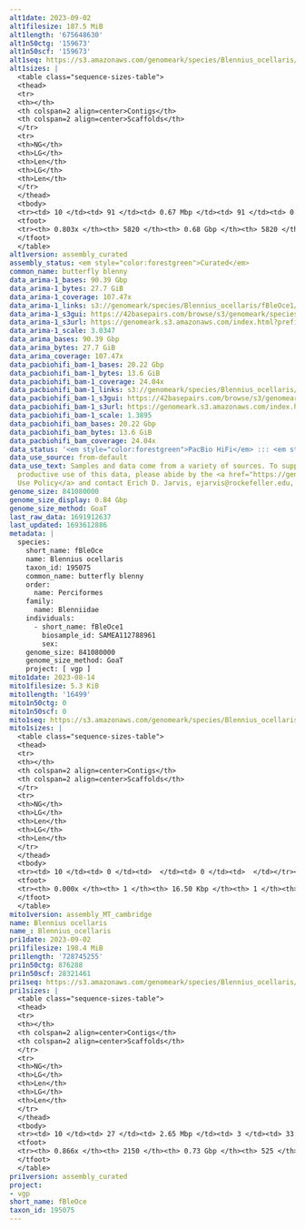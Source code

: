 ```yaml
---
alt1date: 2023-09-02
alt1filesize: 187.5 MiB
alt1length: '675648630'
alt1n50ctg: '159673'
alt1n50scf: '159673'
alt1seq: https://s3.amazonaws.com/genomeark/species/Blennius_ocellaris/fBleOce1/assembly_curated/fBleOce1.alt.cur.20230902.fasta.gz
alt1sizes: |
  <table class="sequence-sizes-table">
  <thead>
  <tr>
  <th></th>
  <th colspan=2 align=center>Contigs</th>
  <th colspan=2 align=center>Scaffolds</th>
  </tr>
  <tr>
  <th>NG</th>
  <th>LG</th>
  <th>Len</th>
  <th>LG</th>
  <th>Len</th>
  </tr>
  </thead>
  <tbody>
  <tr><td> 10 </td><td> 91 </td><td> 0.67 Mbp </td><td> 91 </td><td> 0.67 Mbp </td></tr><tr><td> 20 </td><td> 248 </td><td> 442.36 Kbp </td><td> 248 </td><td> 442.36 Kbp </td></tr><tr><td> 30 </td><td> 477 </td><td> 313.47 Kbp </td><td> 477 </td><td> 313.47 Kbp </td></tr><tr><td> 40 </td><td> 792 </td><td> 232.54 Kbp </td><td> 792 </td><td> 232.54 Kbp </td></tr><tr style="background-color:#cccccc;"><td> 50 </td><td> 1227 </td><td> 159.67 Kbp </td><td> 1227 </td><td> 159.67 Kbp </td></tr><tr><td> 60 </td><td> 1891 </td><td> 101.65 Kbp </td><td> 1891 </td><td> 101.65 Kbp </td></tr><tr><td> 70 </td><td> 2995 </td><td> 56.44 Kbp </td><td> 2995 </td><td> 56.44 Kbp </td></tr><tr><td> 80 </td><td> 5585 </td><td> 15.70 Kbp </td><td> 5585 </td><td> 15.70 Kbp </td></tr><tr><td> 90 </td><td> 0 </td><td>  </td><td> 0 </td><td>  </td></tr><tr><td> 100 </td><td> 0 </td><td>  </td><td> 0 </td><td>  </td></tr></tbody>
  <tfoot>
  <tr><th> 0.803x </th><th> 5820 </th><th> 0.68 Gbp </th><th> 5820 </th><th> 0.68 Gbp </th></tr>
  </tfoot>
  </table>
alt1version: assembly_curated
assembly_status: <em style="color:forestgreen">Curated</em>
common_name: butterfly blenny
data_arima-1_bases: 90.39 Gbp
data_arima-1_bytes: 27.7 GiB
data_arima-1_coverage: 107.47x
data_arima-1_links: s3://genomeark/species/Blennius_ocellaris/fBleOce1/genomic_data/arima/<br>
data_arima-1_s3gui: https://42basepairs.com/browse/s3/genomeark/species/Blennius_ocellaris/fBleOce1/genomic_data/arima/
data_arima-1_s3url: https://genomeark.s3.amazonaws.com/index.html?prefix=species/Blennius_ocellaris/fBleOce1/genomic_data/arima/
data_arima-1_scale: 3.0347
data_arima_bases: 90.39 Gbp
data_arima_bytes: 27.7 GiB
data_arima_coverage: 107.47x
data_pacbiohifi_bam-1_bases: 20.22 Gbp
data_pacbiohifi_bam-1_bytes: 13.6 GiB
data_pacbiohifi_bam-1_coverage: 24.04x
data_pacbiohifi_bam-1_links: s3://genomeark/species/Blennius_ocellaris/fBleOce1/genomic_data/pacbio_hifi/<br>
data_pacbiohifi_bam-1_s3gui: https://42basepairs.com/browse/s3/genomeark/species/Blennius_ocellaris/fBleOce1/genomic_data/pacbio_hifi/
data_pacbiohifi_bam-1_s3url: https://genomeark.s3.amazonaws.com/index.html?prefix=species/Blennius_ocellaris/fBleOce1/genomic_data/pacbio_hifi/
data_pacbiohifi_bam-1_scale: 1.3895
data_pacbiohifi_bam_bases: 20.22 Gbp
data_pacbiohifi_bam_bytes: 13.6 GiB
data_pacbiohifi_bam_coverage: 24.04x
data_status: '<em style="color:forestgreen">PacBio HiFi</em> ::: <em style="color:forestgreen">Arima</em>'
data_use_source: from-default
data_use_text: Samples and data come from a variety of sources. To support fair and
  productive use of this data, please abide by the <a href="https://genome10k.soe.ucsc.edu/data-use-policies/">Data
  Use Policy</a> and contact Erich D. Jarvis, ejarvis@rockefeller.edu, with any questions.
genome_size: 841080000
genome_size_display: 0.84 Gbp
genome_size_method: GoaT
last_raw_data: 1691912637
last_updated: 1693612886
metadata: |
  species:
    short_name: fBleOce
    name: Blennius ocellaris
    taxon_id: 195075
    common_name: butterfly blenny
    order:
      name: Perciformes
    family:
      name: Blenniidae
    individuals:
      - short_name: fBleOce1
        biosample_id: SAMEA112788961
        sex:
    genome_size: 841080000
    genome_size_method: GoaT
    project: [ vgp ]
mito1date: 2023-08-14
mito1filesize: 5.3 KiB
mito1length: '16499'
mito1n50ctg: 0
mito1n50scf: 0
mito1seq: https://s3.amazonaws.com/genomeark/species/Blennius_ocellaris/fBleOce1/assembly_MT_cambridge/fBleOce1.MT.20230814.fasta.gz
mito1sizes: |
  <table class="sequence-sizes-table">
  <thead>
  <tr>
  <th></th>
  <th colspan=2 align=center>Contigs</th>
  <th colspan=2 align=center>Scaffolds</th>
  </tr>
  <tr>
  <th>NG</th>
  <th>LG</th>
  <th>Len</th>
  <th>LG</th>
  <th>Len</th>
  </tr>
  </thead>
  <tbody>
  <tr><td> 10 </td><td> 0 </td><td>  </td><td> 0 </td><td>  </td></tr><tr><td> 20 </td><td> 0 </td><td>  </td><td> 0 </td><td>  </td></tr><tr><td> 30 </td><td> 0 </td><td>  </td><td> 0 </td><td>  </td></tr><tr><td> 40 </td><td> 0 </td><td>  </td><td> 0 </td><td>  </td></tr><tr style="background-color:#cccccc;"><td> 50 </td><td> 0 </td><td style="background-color:#ff8888;">  </td><td> 0 </td><td style="background-color:#ff8888;">  </td></tr><tr><td> 60 </td><td> 0 </td><td>  </td><td> 0 </td><td>  </td></tr><tr><td> 70 </td><td> 0 </td><td>  </td><td> 0 </td><td>  </td></tr><tr><td> 80 </td><td> 0 </td><td>  </td><td> 0 </td><td>  </td></tr><tr><td> 90 </td><td> 0 </td><td>  </td><td> 0 </td><td>  </td></tr><tr><td> 100 </td><td> 0 </td><td>  </td><td> 0 </td><td>  </td></tr></tbody>
  <tfoot>
  <tr><th> 0.000x </th><th> 1 </th><th> 16.50 Kbp </th><th> 1 </th><th> 16.50 Kbp </th></tr>
  </tfoot>
  </table>
mito1version: assembly_MT_cambridge
name: Blennius ocellaris
name_: Blennius_ocellaris
pri1date: 2023-09-02
pri1filesize: 198.4 MiB
pri1length: '728745255'
pri1n50ctg: 876288
pri1n50scf: 28321461
pri1seq: https://s3.amazonaws.com/genomeark/species/Blennius_ocellaris/fBleOce1/assembly_curated/fBleOce1.pri.cur.20230902.fasta.gz
pri1sizes: |
  <table class="sequence-sizes-table">
  <thead>
  <tr>
  <th></th>
  <th colspan=2 align=center>Contigs</th>
  <th colspan=2 align=center>Scaffolds</th>
  </tr>
  <tr>
  <th>NG</th>
  <th>LG</th>
  <th>Len</th>
  <th>LG</th>
  <th>Len</th>
  </tr>
  </thead>
  <tbody>
  <tr><td> 10 </td><td> 27 </td><td> 2.65 Mbp </td><td> 3 </td><td> 33.95 Mbp </td></tr><tr><td> 20 </td><td> 65 </td><td> 1.89 Mbp </td><td> 5 </td><td> 31.33 Mbp </td></tr><tr><td> 30 </td><td> 116 </td><td> 1.49 Mbp </td><td> 8 </td><td> 30.31 Mbp </td></tr><tr><td> 40 </td><td> 178 </td><td> 1.20 Mbp </td><td> 11 </td><td> 29.78 Mbp </td></tr><tr style="background-color:#cccccc;"><td> 50 </td><td> 260 </td><td style="background-color:#ff8888;"> 0.88 Mbp </td><td> 14 </td><td style="background-color:#88ff88;"> 28.32 Mbp </td></tr><tr><td> 60 </td><td> 377 </td><td> 0.59 Mbp </td><td> 17 </td><td> 26.57 Mbp </td></tr><tr><td> 70 </td><td> 569 </td><td> 315.67 Kbp </td><td> 20 </td><td> 23.95 Mbp </td></tr><tr><td> 80 </td><td> 1005 </td><td> 111.12 Kbp </td><td> 24 </td><td> 16.46 Mbp </td></tr><tr><td> 90 </td><td> 0 </td><td>  </td><td> 0 </td><td>  </td></tr><tr><td> 100 </td><td> 0 </td><td>  </td><td> 0 </td><td>  </td></tr></tbody>
  <tfoot>
  <tr><th> 0.866x </th><th> 2150 </th><th> 0.73 Gbp </th><th> 525 </th><th> 0.73 Gbp </th></tr>
  </tfoot>
  </table>
pri1version: assembly_curated
project:
- vgp
short_name: fBleOce
taxon_id: 195075
---
```

